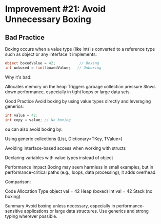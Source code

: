 # Improvement #21: Avoid Unnecessary Boxing

## Bad Practice

Boxing occurs when a value type (like int) is converted to a reference type such as object or any interface it implements:

```csharp
object boxedValue = 42;           // Boxing
int unboxed = (int)boxedValue;   // Unboxing
```

Why it's bad:

Allocates memory on the heap
Triggers garbage collection pressure
Slows down performance, especially in tight loops or large data sets

Good Practice
Avoid boxing by using value types directly and leveraging generics:

```csharp
int value = 42;
int copy = value; // No boxing
```

ou can also avoid boxing by:

Using generic collections (List<T>, Dictionary<TKey, TValue>)

Avoiding interface-based access when working with structs

Declaring variables with value types instead of object

Performance Impact
Boxing may seem harmless in small examples, but in performance-critical paths (e.g., loops, data processing), it adds overhead.

Comparison:

Code							Allocation Type
object val = 42					Heap (boxed)
int val = 42					Stack (no boxing)

Summary
Avoid boxing unless necessary, especially in performance-sensitive applications or large data structures. Use generics and strong typing wherever possible.
